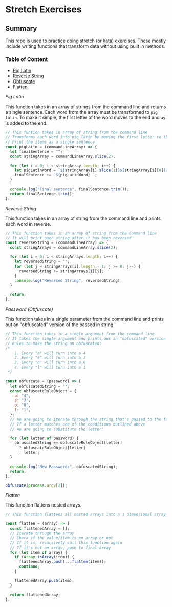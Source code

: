 # Stretch Exercises

## Summary

This [repo](git@github.com:benyoo5222/stretch-exercises.git) is used to practice doing stretch (or kata) exercises. These mostly include writing functions that transform data without using built in methods.

### Table of Content

- [Pig Latin](./pig-latin.js)
- [Reverse String](./reverse.js)
- [Obfuscate](./password.js)
- [Flatten](./flatten.js)

_Pig Latin_

This function takes in an array of strings from the command line and returns a single sentence. Each word from the array must be transformed to `pig latin`. To make it simple, the first letter of the word moves to the end and `ay` is added to the end.

```javascript
// This funtion takes in array of string from the command line
// Transforms each word into pig latin by moving the first letter to the end and then adding ay to the end
// Print the items as a single sentence
const pigLatin = (commandLineArray) => {
  let finalSentence = "";
  const stringArray = commandLineArray.slice(2);

  for (let i = 0; i < stringArray.length; i++) {
    let pigLatinWord = `${stringArray[i].slice(1)}${stringArray[i][0]}ay`;
    finalSentence += `${pigLatinWord} `;
  }

  console.log("Final sentence", finalSentence.trim());
  return finalSentence.trim();
};
```

_Reverse String_

This function takes in an array of string from the command line and prints each word in reverse.

```javascript
// This function takes in an array of string from the Command line
// It will print each string after it has been reversed
const reverseString = (commandLineArray) => {
  const stringArrays = commandLineArray.slice(2);

  for (let i = 0; i < stringArrays.length; i++) {
    let reversedString = "";
    for (let j = stringArrays[i].length - 1; j >= 0; j--) {
      reversedString += stringArrays[i][j];
    }
    console.log("Reversed String", reversedString);
  }

  return;
};
```

_Password (Obfuscate)_

This function takes in a single parameter from the command line and prints out an "obfuscated" version of the passed in string.

```javascript
// This function takes in a single argument from the command line
// It takes the single argument and prints out an "obfuscated" version
// Rules to make the string an obfuscated:
/*
    1. Every "a" will turn into a 4
    2. Every "e" will turn into a 3
    3. Every "o" will turn into a 0
    4. Every "l" will turn into a 1
 */

const obfuscate = (password) => {
  let obfuscatedString = "";
  const obfuscateRuleObject = {
    a: "4",
    e: "3",
    o: "0",
    l: "1",
  };
  // We are going to iterate through the string that's passed to the function
  // If a letter matches one of the conditions outlined above
  // We are going to substitute the letter'

  for (let letter of password) {
    obfuscatedString += obfuscateRuleObject[letter]
      ? obfuscateRuleObject[letter]
      : letter;
  }

  console.log("New Password:", obfuscatedString);
  return;
};

obfuscate(process.argv[2]);
```

_Flatten_

This function flattens nested arrays.

```javascript
// This function flattens all nested arrays into a 1 dimensional array

const flatten = (array) => {
  const flattenedArray = [];
  // Iterate through the array
  // Check if the value/item is an array or not
  // If it is, recursively call this function again
  // If it's not an array, push to final array
  for (let item of array) {
    if (Array.isArray(item)) {
      flattenedArray.push(...flatten(item));
      continue;
    }

    flattenedArray.push(item);
  }

  return flattenedArray;
};
```

